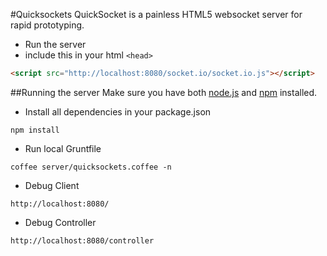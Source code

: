 #Quicksockets
QuickSocket is a painless HTML5 websocket server for rapid prototyping.

* Run the server
* include this in your html `<head>`
```html
<script src="http://localhost:8080/socket.io/socket.io.js"></script>
```

##Running the server
Make sure you have both [node.js](http://nodejs.org/) and [npm](https://npmjs.org/) installed.
* Install all dependencies in your package.json
```shell
npm install 
```
* Run local Gruntfile
```shell
coffee server/quicksockets.coffee -n
```
* Debug Client
```shell
http://localhost:8080/
```
* Debug Controller
```shell
http://localhost:8080/controller
```


